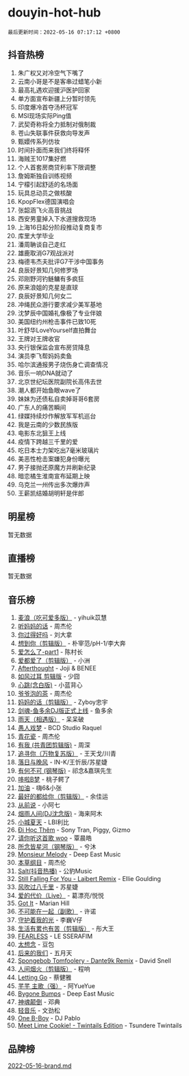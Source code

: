 # douyin-hot-hub

`最后更新时间：2022-05-16 07:17:12 +0800`

## 抖音热榜

1. 朱广权又对冷空气下嘴了
1. 云南小哥是不是客串过蜡笔小新
1. 最高礼遇欢迎援沪医护回家
1. 单方面宣布新疆上分暂时领先
1. 印度爆冷首夺汤杯冠军
1. MSI现场实际Ping值
1. 武契奇称将全力抵制对俄制裁
1. 苍山失联事件获救向导发声
1. 甄嬛传系列仿妆
1. 时间扑面而来我们终将释怀
1. 海贼王1017集好燃
1. 个人首套房商贷利率下限调整
1. 詹姆斯独自训练视频
1. 宁檬引起舒适的名场面
1. 玩具总动员之做核酸
1. KpopFlex德国演唱会
1. 张韶涵飞火高音挑战
1. 西安男童掉入下水道搜救现场
1. 上海16日起分阶段推动复商复市
1. 库里大学毕业
1. 潘周聃谈自己走红
1. 雄鹿取消G7观战派对
1. 梅德韦杰夫批评G7干涉中国事务
1. 良辰好景知几何修罗场
1. 邓刚野河钓鲢鳙有多疯狂
1. 原来浪姐的克星是直球
1. 良辰好景知几何女二
1. 冲绳民众游行要求减少美军基地
1. 沈梦辰中国婚礼像极了专业伴娘
1. 美国纽约州枪击事件已致10死
1. 叶舒华LoveYourself直拍舞台
1. 王牌对王牌收官
1. 央行银保监会宣布房贷降息
1. 演员李飞帮妈妈卖鱼
1. 哈尔滨通报男子烧伤身亡调查情况
1. 音乐一响DNA就动了
1. 北京世纪坛医院副院长高伟去世
1. 潮人都开始鱼眼wave了
1. 妹妹为还债私自卖掉哥哥6套房
1. 广东人的痛苦瞬间
1. 绿媒持续炒作解放军军机巡台
1. 我是云南的少数民族版
1. 电影东北狙王上线
1. 疫情下跨越三千里的爱
1. 吃日本士力架吃出7毫米玻璃片
1. 美恶性枪击案嫌犯身份曝光
1. 男子接抛还原魔方并刷新纪录
1. 暗恋橘生淮南宣布延期上映
1. 乌克兰一州传出多次爆炸声
1. 王薪凯结婚胡明轩是伴郎

## 明星榜

暂无数据

## 直播榜

暂无数据

## 音乐榜

1. [麦浪（吃可爱多版）](https://sf3-cdn-tos.douyinstatic.com/obj/tos-cn-ve-2774/fb2bf2aaa2854aaa8ec0fcfabbee4bd8) - yihuik苡慧
1. [听妈妈的话]() - 周杰伦
1. [你过得好吗]() - 刘大拿
1. [想到你（剪辑版）]() - 朴宰范/pH-1/李大奔
1. [爱怎么了-part1]() - 陈村长
1. [爱都爱了（剪辑版）](https://sf3-cdn-tos.douyinstatic.com/obj/tos-cn-ve-2774/ea838a8eccd2486f8d7aa26551f04225) - 小洲
1. [Afterthought](https://sf3-cdn-tos.douyinstatic.com/obj/tos-cn-ve-2774/5b832cdf45494148ba3c17fc04eec659) - Joji & BENEE
1. [如风过耳 剪辑版](https://sf3-cdn-tos.douyinstatic.com/obj/tos-cn-ve-2774/2fea2fc5edb54954a79e94c07d3900b4) - 少囧
1. [心跳(念白版)](https://sf6-cdn-tos.douyinstatic.com/obj/tos-cn-ve-2774/a57e8cac11fe46e8932f59ddd8a7c03e) - 小蓝背心
1. [爷爷泡的茶]() - 周杰伦
1. [妈妈的话（剪辑版）]() - Zyboy忠宇
1. [剑魂-鱼多余DJ版正式上线]() - 鱼多余
1. [雨天（相遇版）]() - 呆呆破
1. [愚人戏梦](https://sf6-cdn-tos.douyinstatic.com/obj/tos-cn-ve-2774/19dbd296fbf64c28867630bd926c813e) - BCD Studio Raquel
1. [青花瓷]() - 周杰伦
1. [有我 (共青团剪辑版)]() - 周深
1. [追寻你（万物复苏版）](https://sf6-cdn-tos.douyinstatic.com/obj/tos-cn-ve-2774/cfb22ccf85784f2f83bcefe9ad675822) - 王天戈/川青
1. [落日与晚风](https://sf3-cdn-tos.douyinstatic.com/obj/tos-cn-ve-2774/c0df4d955e5e4cda94db402d63b71b53) - IN-K/王忻辰/苏星婕
1. [有何不可 (钢琴版)](https://sf6-cdn-tos.douyinstatic.com/obj/tos-cn-ve-2774/7bee6314dd404650b8923035b853e5ee) - 祁念&嘉琪先生
1. [哆啦B梦](https://sf6-cdn-tos.douyinstatic.com/obj/tos-cn-ve-2774/11d91e597d504e8888820e5a70a9f69f) - 桃子鳄了
1. [加油](https://sf3-cdn-tos.douyinstatic.com/obj/tos-cn-ve-2774/96dbbe58553a4064a3634d46b641eb39) - 嗨6&小张
1. [最好的都给你（剪辑版）](https://sf6-cdn-tos.douyinstatic.com/obj/tos-cn-ve-2774/e321304ad36c4bdc88df946f53b7b6f9) - 余佳运
1. [从前说]() - 小阿七
1. [烟雨人间(DJ沈念版)]() - 海来阿木
1. [小城夏天]() - LBI利比
1. [Đi Học Thêm](https://sf3-cdn-tos.douyinstatic.com/obj/tos-cn-ve-2774/de9efc4791354e0f929a1a010efd76b6) - Sony Tran, Piggy, Gizmo
1. [请你听这首歌 woo]() - 覃晨皓
1. [所念皆星河（钢琴版）]() - 兮沐
1. [Monsieur Melody]() - Deep East Music
1. [本草纲目]() - 周杰伦
1. [Salt(抖音热播)](https://sf6-cdn-tos.douyinstatic.com/obj/tos-cn-ve-2774/e257fa68832a41b5b4fb24ffae3c01cb) - 公豹Music
1. [Still Falling For You - Laibert Remix]() - Ellie Goulding
1. [风吹过八千里](https://sf6-cdn-tos.douyinstatic.com/obj/tos-cn-ve-2774/a1a6ff5c96de4f13890fedc3fd6d4c76) - 苏星婕
1. [爱的代价（Live）]() - 葛漂亮/悦悦
1. [Got It](https://sf3-cdn-tos.douyinstatic.com/obj/tos-cn-ve-2774/52beee96a47f4baa98c0dfd808729654) - Marian Hill
1. [不可能在一起（副歌）](https://sf6-cdn-tos.douyinstatic.com/obj/tos-cn-ve-2774/c26fb12d0a9d4d84a701e448b8382532) - 许诺
1. [守护着我的光](https://sf3-cdn-tos.douyinstatic.com/obj/tos-cn-ve-2774/8dc7b12856414ddbb0c1c815273bee06) - 李巍V仔
1. [生活有累也有苦（剪辑版）]() - 彤大王
1. [FEARLESS](https://sf3-cdn-tos.douyinstatic.com/obj/tos-cn-ve-2774/e15259bccb3d424ba9496149cc8bff43) - LE SSERAFIM
1. [太想念]() - 豆包
1. [后来的我们]() - 五月天
1. [Spongebob Tomfoolery - Dante9k Remix](https://sf3-cdn-tos.douyinstatic.com/obj/tos-cn-ve-2774/54f7eb006fc84958923dd105c98b57b5) - David Snell
1. [人间烟火（剪辑版）](https://sf3-cdn-tos.douyinstatic.com/obj/tos-cn-ve-2774/4cebb1e51fcc4572bebc0cee135924a2) - 程响
1. [Letting Go]() - 蔡健雅
1. [芊芊 主歌（强）]() - 阿YueYue
1. [Bygone Bumps]() - Deep East Music
1. [神魂颠倒]() - 邓典
1. [轻音乐](https://sf3-cdn-tos.douyinstatic.com/obj/tos-cn-ve-2774/a4d35e6fa6ba47e1b10fad176623e241) - 文劲松
1. [One B-Boy]() - DJ Pablo
1. [Meet Lime Cookie! - Twintails Edition](https://sf6-cdn-tos.douyinstatic.com/obj/tos-cn-ve-2774/8edbcaeb23ef4630a353bed52fe92f02) - Tsundere Twintails

## 品牌榜

[2022-05-16-brand.md](2022-05-16-brand.md)
